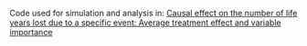 Code used for simulation and analysis in:
[Causal effect on the number of life years lost due to a specific event: Average treatment effect and variable importance](https://www.arxiv.org/abs/2502.00120)

